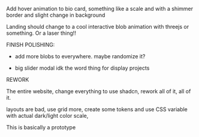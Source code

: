 Add hover animation to bio card, something like a scale and with a shimmer border and slight change in background

Landing should change to a cool interactive blob animation with threejs or something. Or a laser thing!!

FINISH POLISHING:

- add more blobs to everywhere. maybe randomize it?

- big slider modal idk the word thing for display projects

REWORK

The entire website, change everything to use shadcn, rework all of it, all of it.

layouts are bad, use grid more, create some tokens and use CSS variable with actual dark/light color scale,

This is basically a prototype
